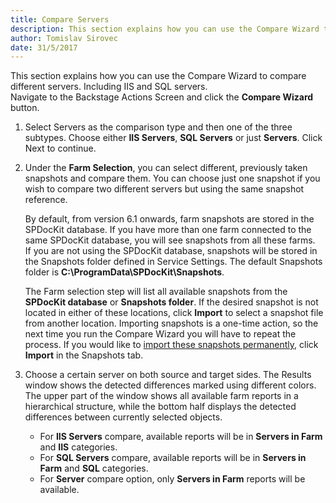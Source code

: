 ```yaml
---
title: Compare Servers
description: This section explains how you can use the Compare Wizard to compare different servers. Including IIS and SQL servers
author: Tomislav Sirovec
date: 31/5/2017
---
```


This section explains how you can use the Compare Wizard to compare different servers. Including IIS and SQL servers.  
Navigate to the Backstage Actions Screen and click the __Compare Wizard__ button.

1. Select Servers as the comparison type and then one of the three subtypes. Choose either __IIS Servers__, __SQL Servers__ or just __Servers__. Click Next to continue. 
1. Under the __Farm Selection__, you can select different, previously taken snapshots and compare them. You can choose just one snapshot if you wish to compare two different servers but using the same snapshot reference.

    By default, from version 6.1 onwards, farm snapshots are stored in the SPDocKit database. If you have more than one farm connected to the same SPDocKit database, you will see snapshots from all these farms.   
    If you are not using the SPDocKit database, snapshots will be stored in the Snapshots folder defined in Service Settings. The default Snapshots folder is __C:\ProgramData\SPDocKit\Snapshots__.

   The Farm selection step will list all available snapshots from the __SPDocKit database__ or __Snapshots folder__. If the desired snapshot is not located in either of these locations, click __Import__ to select a snapshot file from another location. Importing snapshots is a one-time action, so the next time you run the Compare Wizard you will have to repeat the process. If you would like to [import these snapshots permanently](#intrenal/get-to-know-spdockit/snapshots-screen), click __Import__ in the Snapshots tab.
1. Choose a certain server on both source and target sides.
    The Results window shows the detected differences marked using different colors. The upper part of the window shows all available farm reports in a hierarchical structure, while the bottom half displays the detected differences between currently selected objects.

   * For __IIS Servers__ compare, available reports will be in __Servers in Farm__ and __IIS__ categories.  
   * For __SQL Servers__ compare, available reports will be in __Servers in Farm__ and __SQL__ categories.  
   * For __Server__ compare option, only __Servers in Farm__ reports will be available. 
